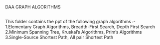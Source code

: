 #
DAA GRAPH ALGORITHMS
##
This folder contains the ppt of the following graph algorithms :- <br/>
1.Elementary Graph Algorithms, Breadth-First Search, Depth First Search <br/>
2.Minimum Spanning Tree, Kruskal’s Algorithms, Prim’s Algorithms  <br/>
3.Single-Source Shortest Path, All pair Shortest Path 

